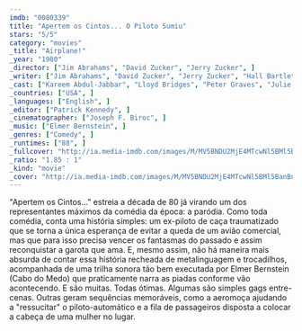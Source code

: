 ```yaml
---
imdb: "0080339"
title: "Apertem os Cintos... O Piloto Sumiu"
stars: "5/5"
category: "movies"
_title: "Airplane!"
_year: "1980"
_director: ["Jim Abrahams", "David Zucker", "Jerry Zucker", ]
_writer: ["Jim Abrahams", "David Zucker", "Jerry Zucker", "Hall Bartlett", "John C. Champion", "Arthur Hailey", "Arthur Hailey", ]
_cast: ["Kareem Abdul-Jabbar", "Lloyd Bridges", "Peter Graves", "Julie Hagerty", "Robert Hays", "Leslie Nielsen", "Lorna Patterson", "Robert Stack", "Stephen Stucker", ]
_countries: ["USA", ]
_languages: ["English", ]
_editor: ["Patrick Kennedy", ]
_cinematographer: ["Joseph F. Biroc", ]
_music: ["Elmer Bernstein", ]
_genres: ["Comedy", ]
_runtimes: ["88", ]
_fullcover: "http://ia.media-imdb.com/images/M/MV5BNDU2MjE4MTcwNl5BMl5BanBnXkFtZTgwNDExOTMxMDE@.jpg"
_ratio: "1.85 : 1"
_kind: "movie"
_cover: "http://ia.media-imdb.com/images/M/MV5BNDU2MjE4MTcwNl5BMl5BanBnXkFtZTgwNDExOTMxMDE@._V1._SX94_SY140_.jpg"
---
```


"Apertem os Cintos..." estreia a década de 80 já virando um dos representantes máximos da comédia da época: a paródia. Como toda comédia, conta uma história simples: um ex-piloto de caça traumatizado que se torna a única esperança de evitar a queda de um avião comercial, mas que para isso precisa vencer os fantasmas do passado e assim reconquistar a garota que ama. E, mesmo assim, não há maneira mais absurda de contar essa história recheada de metalinguagem e trocadilhos, acompanhada de uma trilha sonora tão bem executada por Elmer Bernstein (Cabo do Medo) que praticamente narra as piadas conforme vão acontecendo. E são muitas. Todas ótimas. Algumas são simples gags entre-cenas. Outras geram sequências memoráveis, como a aeromoça ajudando a "ressucitar" o piloto-automático e a fila de passageiros disposta a colocar a cabeça de uma mulher no lugar.
